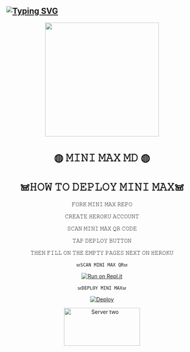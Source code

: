 ## [![Typing SVG](https://readme-typing-svg.herokuapp.com?font=Rockstar-ExtraBold&color=FF00FF&lines=𝚆𝙴𝙻𝙲𝙾𝙼𝙴+𝚃𝙾+𝙼𝙸𝙽𝙸+𝙼𝙰𝚇+𝚆𝙰+𝙱𝙾𝚃+𝚁𝙴𝙿𝙾.;𝙲𝚁𝙴𝙰𝚃𝙴𝙳+𝙱𝚈+𝙲𝚈𝙱𝙴𝚁𝚇𝙺𝙸𝙳+𝙾𝙵𝙲;𝚃𝙷𝙸𝚂+𝙸𝚂+𝙰+𝚂𝙸𝙼𝙿𝙻𝙴+𝙱𝙾𝚃;𝙰𝙽𝙳+𝙸𝙽𝙲𝙻𝚄𝙳𝙴+𝙼𝙾𝚁𝙴+𝙵𝙴𝙰𝚃𝚄𝚁𝙴𝚂;𝘛𝘏𝘈𝘕𝘒𝘚+𝘍𝘙𝘖+𝘝𝘐𝘚𝘐𝘛𝘐𝘕𝘎+𝘔𝘠+𝘎𝘐𝘛)](https://git.io/typing-svg)

<div align="center">
  <img src="https://te.legra.ph/file/a836b5cd5c2c75d194a3d.jpg" width="300" height="300">
  
#  ◍ 𝙼𝙸𝙽𝙸 𝙼𝙰𝚇 𝙼𝙳  ◍ 


# 𖠌𝙷𝙾𝚆 𝚃𝙾 𝙳𝙴𝙿𝙻𝙾𝚈 𝙼𝙸𝙽𝙸 𝙼𝙰𝚇𖠌

  𝙵𝙾𝚁𝙺 𝙼𝙸𝙽𝙸 𝙼𝙰𝚇 𝚁𝙴𝙿𝙾

  𝙲𝚁𝙴𝙰𝚃𝙴 𝙷𝙴𝚁𝙾𝙺𝚄 𝙰𝙲𝙲𝙾𝚄𝙽𝚃

  𝚂𝙲𝙰𝙽 𝙼𝙸𝙽𝙸 𝙼𝙰𝚇 𝚀𝚁 𝙲𝙾𝙳𝙴

  𝚃𝙰𝙿 𝙳𝙴𝙿𝙻𝙾𝚈 𝙱𝚄𝚃𝚃𝙾𝙽

  𝚃𝙷𝙴𝙽 𝙵𝙸𝙻𝙻 𝙾𝙽 𝚃𝙷𝙴 𝙴𝙼𝙿𝚃𝚈 𝙿𝙰𝙶𝙴𝚂 𝙽𝙴𝚇𝚃 𝙾𝙽 𝙷𝙴𝚁𝙾𝙺𝚄

    𖠌𝚂𝙲𝙰𝙽 𝙼𝙸𝙽𝙸 𝙼𝙰𝚇 𝚀𝚁𖠌

[![Run on Repl.it](https://repl.it/badge/github/quiec/whatsAlfa)](https://replit.com/@Cyberm/MINI-MAX-V2-QR-CODE?v=1?outputonly=1&lite=1#index.js)
  

    𖠌𝙳𝙴𝙿𝙻𝙾𝚈 𝙼𝙸𝙽𝙸 𝙼𝙰𝚇𖠌

[![Deploy](https://www.herokucdn.com/deploy/button.svg)](https://heroku.com/deploy?template=https://github.com/CYBERXKID/MINI-MAX-V2)

<a href="https://CYBERXKID.github.io/MINI-MAX-V2-Web/videonormal.html"><img align="center" src="https://te.legra.ph/file/c1a9c4eecd66a0ce8e9b8.jpg" alt="Server two" height="100" width="200" /></a>
<br>
